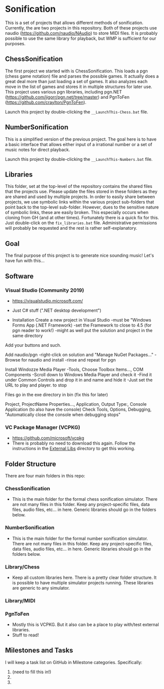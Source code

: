 # Sonification
This is a set of projects that allows different methods of sonification. Currently, the are two projects
in this repository. Both of these projects use naudio (https://github.com/naudio/NAudio) to store MIDI files. 
It is probably possible to use the same library for playback, but WMP is sufficient for our purposes.

## ChessSonification
The first project we started with is ChessSonification. This loads a pgn (chess game notation) file and
parses the possible games. It actually does a great deal more than just loading a set of games. It also
analyzes each move in the list of games and stores it in multiple structures for later use. This project
uses various pgn libraries, including pgn<area>.NET (https://github.com/iigorr/pgn.net/tree/master) and 
PgnToFen (https://github.com/craylton/PgnToFen). 

Launch this project by double-clicking the `__LaunchThis-Chess.bat` file.

## NumberSonification
This is a simplified version of the previous project. The goal here is to have a basic interface that allows
either input of a irrational number or a set of music notes for direct playback. 

Launch this project by double-clicking the `__LaunchThis-Numbers.bat` file.

## Libraries
This folder, set at the top-level of the repository contains the shared files that the projects use. Please
update the files stored in these folders as they are shared and used by multiple projects. In order to easily
share between projects, we use symbolic links within the various project sub-folders that point back to the 
top-level sub-folder. However, dues to the sensitive nature of symbolic links, these are easily broken. This 
especially occurs when cloning from GH (and at other times). Fortunately there is a quick fix for this. Just 
double-click on the `fix_libraries.bat` file. Administrative permissions will probably be requested and the
rest is rather self-explanatory.

## Goal
The final purpose of this project is to generate nice sounding music! Let's have fun with this... 

## Software
### Visual Studio (Community 2019)  
* https://visualstudio.microsoft.com/
* Just C# stuff (".NET desktop development")

* Installation
Create a new project in Visual Studio
 -must be "Windows Forms App (.NET Framework)
 -set the Framework to close to 4.5 (for pgn reader to work!)
 -might as well put the solution and project in the same directory

Add your buttons and such.

Add naudio/pgn
 -right-click on solution and "Manage NuGet Packages..."
 -Browse for naudio and install
 -rinse and repeat for pgn

Install Windozze Media Player
 -Tools, Choose Toolbox Items..., COM Components
 -Scroll down to Windows Media Player and check it
 -Find it under Common Controls and drop it in and name and hide it
 -Just set the URL to play and player. to stop


Files go in the exe directory in bin (fix this for later)

Project, ProjectName Properties..., Application, Output Type:, Console Application (to also have the console)
Check Tools, Options, Debugging, "Automatically close the console when debugging stops"


### VC Package Manager (VCPKG)
* https://github.com/microsoft/vcpkg
* There is probably no need to download this again. Follow the instructions in the [External Libs](ExternalLibs/README.md) directory to get this working.


## Folder Structure
There are four main folders in this repo:
### ChessSonification
* This is the main folder for the formal chess sonification simulator. There are not many files in this folder. Keep any project-specific files, data files, audio files, etc... in here. Generic libraries should go in the folders below.
### NumberSonification
* This is the main folder for the formal number sonification simulator. There are not many files in this folder. Keep any project-specific files, data files, audio files, etc... in here. Generic libraries should go in the folders below.
### Library/Chess
* Keep all custom libraries here. There is a pretty clear folder structure. It is possible to have multiple simulator projects running. These libraries are generic to any simulator.
### Library/MIDI
### PgnToFen
* Mostly this is VCPKG. But it also can be a place to play with/test external libraries.
* Stuff to read!

## Milestones and Tasks
I will keep a task list on GitHub in Milestone categories. Specifically:
1. (need to fill this in!)
2. 
3. 


